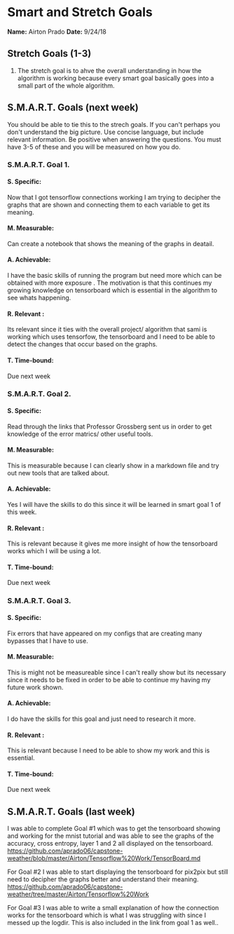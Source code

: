 # Smart and Stretch Goals

**Name:** Airton Prado
**Date:** 9/24/18

## Stretch Goals (1-3)

1. The stretch goal is to ahve the overall understanding in how the algorithm is working because every smart goal basically goes into a small part of the whole algorithm. 


## S.M.A.R.T. Goals (next week)

You should be able to tie this to the strech goals. If you can't perhaps you don't understand the big picture.
Use concise language, but include relevant information. Be positive when answering the questions. You must have
3-5 of these and you will be measured on how you do.


### S.M.A.R.T. Goal 1.

#### S. Specific: 
Now that I got tensorflow connections working I am trying to decipher the graphs that are shown and connecting them to each variable to get its meaning.

#### M. Measurable: 
Can create a notebook that shows the meaning of the graphs in deatail. 

#### A. Achievable: 
I have the basic skills of running the program but need more which can be obtained with more exposure . The motivation is that this continues my growing knowledge on tensorboard which is essential in the algorithm to see whats happening. 

#### R. Relevant :
Its relevant since it ties with the overall project/ algorithm that sami is working which uses tensorfow, the tensorboard and I need to be able to detect the changes that occur based on the graphs.


#### T. Time-bound: 
Due next week

### S.M.A.R.T. Goal 2.

#### S. Specific: 
Read through the links that Professor Grossberg sent us in order to get knowledge of the error matrics/ other useful tools. 

#### M. Measurable: 
This is measurable because I can clearly show in a markdown file and try out new tools that are talked about. 

#### A. Achievable: 
Yes I will have the skills to do this since it will be learned in smart goal 1 of this week. 


#### R. Relevant :
This is relevant because it gives me more insight of how the tensorboard works which I will be using a lot.  


#### T. Time-bound: 
Due next week

### S.M.A.R.T. Goal 3.

#### S. Specific: 
Fix errors that have appeared on my configs that are creating many bypasses that I have to use.

#### M. Measurable: 
This is might not be measureable since I can't really show but its necessary since it needs to be fixed in order to be able to continue my having my future work shown.

#### A. Achievable: 
I do have the skills for this goal and just need to research it more.

#### R. Relevant :
This is relevant because I need to be able to show my work and this is essential. 

#### T. Time-bound: 
Due next week


## S.M.A.R.T. Goals (last week)

I was able to complete Goal #1 which was to get the tensorboard showing and working for the mnist tutorial and was able to see the graphs of the accuracy, cross entropy, layer 1 and 2 all displayed on the tensorboard. <br/>
https://github.com/aprado06/capstone-weather/blob/master/Airton/Tensorflow%20Work/TensorBoard.md


For Goal #2 I was able to start displaying the tensorboard for pix2pix but still need to decipher the graphs better and understand their meaning.<br/>
https://github.com/aprado06/capstone-weather/tree/master/Airton/Tensorflow%20Work


For Goal #3 I was able to write a small explanation of how the connection works for the tensorboard which is what I was struggling with since I messed up the logdir. This is also included in the link from goal 1 as well.. <br/>





